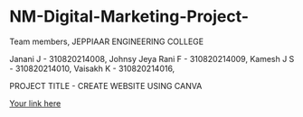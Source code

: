 # NM-Digital-Marketing-Project-

Team members, JEPPIAAR ENGINEERING COLLEGE

Janani J - 310820214008,
Johnsy Jeya Rani F - 310820214009,
Kamesh J S - 310820214010,
Vaisakh K - 310820214016,

PROJECT TITLE - CREATE WEBSITE USING CANVA

[Your link here](https://unitrendz.my.canva.site/fashion-shopping)
